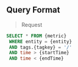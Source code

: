 ## Query Format

> Request

```SQL
SELECT * FROM {metric} 
 WHERE entity = {entity} 
 AND tags.{tagkey} = '/' 
 AND time > {startTime} 
 AND time < {endTime}
```
